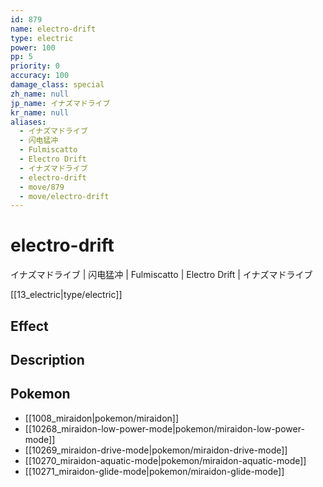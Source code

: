 ```yaml
---
id: 879
name: electro-drift
type: electric
power: 100
pp: 5
priority: 0
accuracy: 100
damage_class: special
zh_name: null
jp_name: イナズマドライブ
kr_name: null
aliases:
  - イナズマドライブ
  - 闪电猛冲
  - Fulmiscatto
  - Electro Drift
  - イナズマドライブ
  - electro-drift
  - move/879
  - move/electro-drift
---
```

# electro-drift
    
イナズマドライブ | 闪电猛冲 | Fulmiscatto | Electro Drift | イナズマドライブ

[[13_electric|type/electric]]

## Effect



## Description



## Pokemon

- [[1008_miraidon|pokemon/miraidon]]
- [[10268_miraidon-low-power-mode|pokemon/miraidon-low-power-mode]]
- [[10269_miraidon-drive-mode|pokemon/miraidon-drive-mode]]
- [[10270_miraidon-aquatic-mode|pokemon/miraidon-aquatic-mode]]
- [[10271_miraidon-glide-mode|pokemon/miraidon-glide-mode]]

